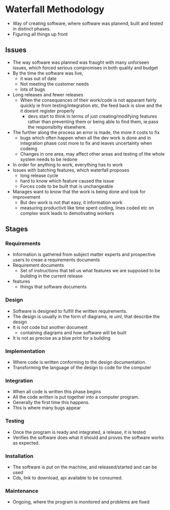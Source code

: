 # Waterfall Methodology

- Way of creating software, where software was planend, built and tested in distinct phases.
- Figuring all things up front


## Issues

- The way software was planned was fraught with many unforseen issues, which forced serious compromises in both quality and budget
- By the time the software was live,
  - it was out of date
  - Not meeting the customer needs
  - lots of bugs
- Long releases and fewer releases
  - When the consequences of their work/code is not apparant fairly quickly ie from testing/integration etc, the feed back is slow and the it doesnt register properly
    - devs start to think in terms of just creating/modifying features rather than preventing them or being able to find them, ie pass the responsibilty elsewhere.
- The further along the process an error is made, the more it costs to fix
  - bugs which often happen when all the dev work is done and in integration phase cost more to fix and leaves uncertainty when codeing
  - Changes in one area, may affect other areas and testing of the whole system needs to be redone
- In order for anything to work, everything has to work
- Issues with batching features, which waterfall proposes
  - long release cycle
  - hard to know which feature caused the issue
  - Forces code to be built that is unchangeable
- Manages want to know that the work is being done and look for improvement
  - But dev work is not that easy, it information work
  - measuring productivit like time spent coding, lines coded etc on complex work leads to demotivating workers

## Stages

### Requirements

- Information is gathered from subject matter experts and prospective users to creae a requirements documents
- Requirement documents
  - Set of instructions that tell us what features we are supposed to be building in the current release
- features
  - things that software documents


### Design

- Software is designed to fulfill the written requirements.
- The design is usually in the form of diagrams, ie uml, that describe the design
- It is not code but another document
  - containing diagrams and how software will be built
- It is not as precise as a blue print for a building



### Implementation

- Where code is written conforming to the design documentation.
- Transforming the language of the design to code for the computer

### Integration

- When all code is written this phase begins
- All the code written is put together into a computer program.
- Generally the first time this happens.
- This is where many bugs appear

### Testing

- Once the program is ready and integrated, a release, it is tested
- Verifies the software does what it should and proves the software works as expected.

### Installation

- The software is put on the machine, and released/started and can be used
- Cds, link to download, api available to be consumed.

### Maintenance

- Ongoing, where the program is monitored and  problems are fixed
